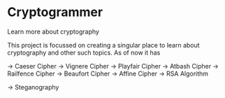 # Cryptogrammer
Learn more about cryptography

This project is focussed on creating a singular place to learn about cryptography and other such topics.
As of now it has 

-> Caeser Cipher
-> Vignere Cipher
-> Playfair Cipher
-> Atbash Cipher
-> Railfence Cipher
-> Beaufort Cipher
-> Affine Cipher
-> RSA Algorithm

-> Steganography
